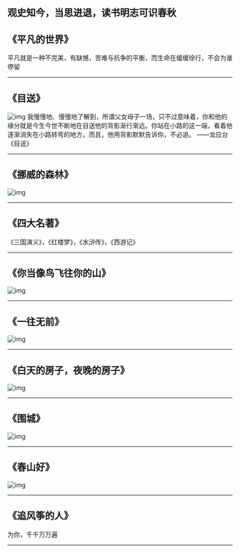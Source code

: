## 观史知今，当思进退，读书明志可识春秋

## 《平凡的世界》  

平凡就是一种不完美，有缺憾，苦难与抗争的平衡，而生命在缓缓徐行，不会为谁停留
***
## 《目送》  
![img](relaximgs/目送.jpg)
我慢慢地、慢慢地了解到，所谓父女母子一场，只不过意味着，你和他的缘分就是今生今世不断地在目送他的背影渐行渐远。你站在小路的这一端，看着他逐渐消失在小路转弯的地方，而且，他用背影默默告诉你，不必追。
——龙应台《目送》
***

## 《挪威的森林》
![img](relaximgs/挪威的森林.jpg)
***
## 《四大名著》  
《三国演义》，《红楼梦》，《水浒传》，《西游记》
***
## 《你当像鸟飞往你的山》
![img](relaximgs/你当像鸟飞往你的山.jpeg)
***
## 《一往无前》

![img](relaximgs/一往无前.jpg)
***
## 《白天的房子，夜晚的房子》

![img](relaximgs/白天的房子，夜晚的房子.jpeg)
***
## 《围城》
![img](relaximgs/围城.jpeg)
***
## 《春山好》  
![img](relaximgs/春山好.jpeg)
***
## 《追风筝的人》 
为你，千千万万遍

***

